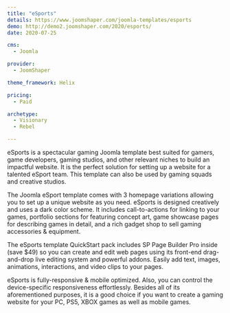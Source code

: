 ```yaml
---
title: "eSports"
details: https://www.joomshaper.com/joomla-templates/esports
demo: http://demo2.joomshaper.com/2020/esports/
date: 2020-07-25

cms: 
  - Joomla

provider:
  - JoomShaper

theme_framework: Helix

pricing:
  - Paid

archetype:
  - Visionary
  - Rebel

---
```


eSports is a spectacular gaming Joomla template best suited for gamers, game developers, gaming studios, and other relevant niches to build an impactful website. It is the perfect solution for setting up a website for a talented eSport team. This template can also be used by gaming squads and creative studios. 

The Joomla eSport template comes with 3 homepage variations allowing you to set up a unique website as you need. eSports is designed creatively and uses a dark color scheme. It includes call-to-actions for linking to your games, portfolio sections for featuring concept art, game showcase pages for describing games in detail, and a rich gadget shop to sell gaming accessories & equipment.

The eSports template QuickStart pack includes SP Page Builder Pro inside (save $49) so you can create and edit web pages using its front-end drag-and-drop live editing system and powerful addons. Easily add text, images, animations, interactions, and video clips to your pages. 

eSports is fully-responsive & mobile optimized. Also, you can control the device-specific responsiveness effortlessly. Besides all of its aforementioned purposes, it is a good choice if you want to create a gaming website for your PC, PS5, XBOX games as well as mobile games.

